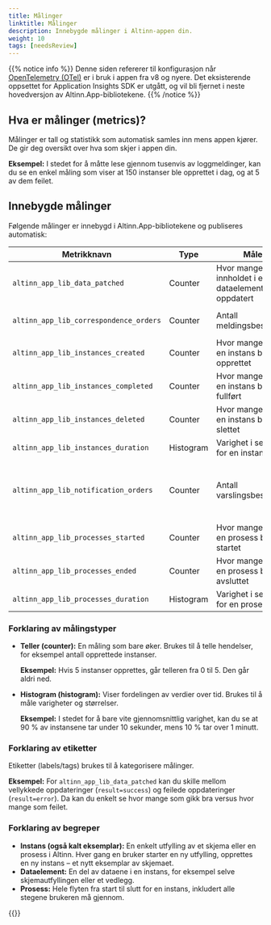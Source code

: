 ```yaml
---
title: Målinger
linktitle: Målinger
description: Innebygde målinger i Altinn-appen din.
weight: 10
tags: [needsReview]
---
```


{{% notice info %}}
Denne siden refererer til konfigurasjon når [OpenTelemetry (OTel)](https://opentelemetry.io/) er i bruk i appen fra v8 og nyere.
Det eksisterende oppsettet for Application Insights SDK er utgått, og vil bli fjernet i neste hovedversjon av Altinn.App-bibliotekene.
{{% /notice %}}

## Hva er målinger (metrics)?

Målinger er tall og statistikk som automatisk samles inn mens appen kjører. De gir deg oversikt over hva som skjer i appen din.

**Eksempel:** I stedet for å måtte lese gjennom tusenvis av loggmeldinger, kan du se en enkel måling som viser at 150 instanser ble opprettet i dag, og at 5 av dem feilet.

## Innebygde målinger

Følgende målinger er innebygd i Altinn.App-bibliotekene og publiseres automatisk:

| Metrikknavn                            | Type      | Måler                                                         | Etiketter                                              |
| -------------------------------------- | --------- | ------------------------------------------------------------- | ------------------------------------------------------ |
| `altinn_app_lib_data_patched`          | Counter   | Hvor mange ganger innholdet i et dataelement ble oppdatert    | `result` = `success`, `error`                          |
| `altinn_app_lib_correspondence_orders` | Counter   | Antall meldingsbestillinger                                   | `result` = `success`, `error`                          |
| `altinn_app_lib_instances_created`     | Counter   | Hvor mange ganger en instans ble opprettet                    |                                                        |
| `altinn_app_lib_instances_completed`   | Counter   | Hvor mange ganger en instans ble fullført                     |                                                        |
| `altinn_app_lib_instances_deleted`     | Counter   | Hvor mange ganger en instans ble slettet                      |                                                        |
| `altinn_app_lib_instances_duration`    | Histogram | Varighet i sekunder for en instans                            |                                                        |
| `altinn_app_lib_notification_orders`   | Counter   | Antall varslingsbestillinger                                  | `type` = `sms`, `email`; `result` = `success`, `error` |
| `altinn_app_lib_processes_started`     | Counter   | Hvor mange ganger en prosess ble startet                      |                                                        |
| `altinn_app_lib_processes_ended`       | Counter   | Hvor mange ganger en prosess ble avsluttet                    |                                                        |
| `altinn_app_lib_processes_duration`    | Histogram | Varighet i sekunder for en prosess                            |                                                        |

### Forklaring av målingstyper

- **Teller (counter):** En måling som bare øker. Brukes til å telle hendelser, for eksempel antall opprettede instanser.

  **Eksempel:** Hvis 5 instanser opprettes, går telleren fra 0 til 5. Den går aldri ned.

- **Histogram (histogram):** Viser fordelingen av verdier over tid. Brukes til å måle varigheter og størrelser.

  **Eksempel:** I stedet for å bare vite gjennomsnittlig varighet, kan du se at 90 % av instansene tar under 10 sekunder, mens 10 % tar over 1 minutt.

### Forklaring av etiketter

Etiketter (labels/tags) brukes til å kategorisere målinger.

**Eksempel:** For `altinn_app_lib_data_patched` kan du skille mellom vellykkede oppdateringer (`result=success`) og feilede oppdateringer (`result=error`). Da kan du enkelt se hvor mange som gikk bra versus hvor mange som feilet.

### Forklaring av begreper

- **Instans (også kalt eksemplar):** En enkelt utfylling av et skjema eller en prosess i Altinn. Hver gang en bruker starter en ny utfylling, opprettes en ny instans – et nytt eksemplar av skjemaet.
- **Dataelement:** En del av dataene i en instans, for eksempel selve skjemautfyllingen eller et vedlegg.
- **Prosess:** Hele flyten fra start til slutt for en instans, inkludert alle stegene brukeren må gjennom.

{{<children />}}
